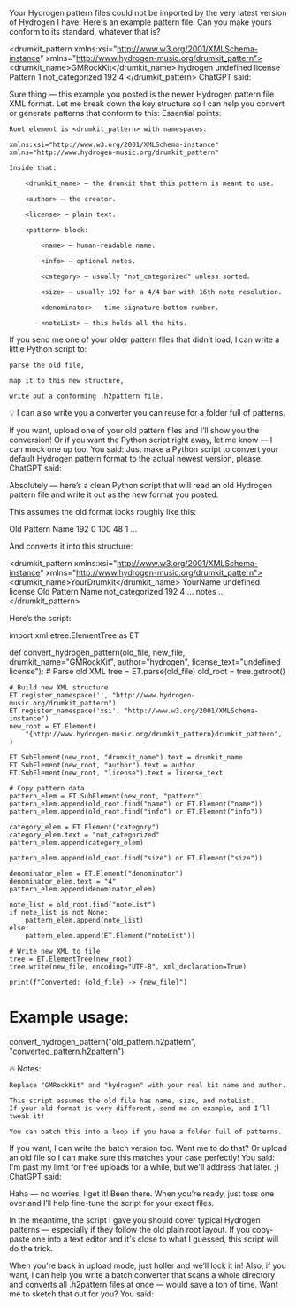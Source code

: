 Your Hydrogen pattern files could not be imported by the very latest version of Hydrogen I have. Here's an example pattern file. Can you make yours conform to its standard, whatever that is?

<?xml version="1.0" encoding="UTF-8"?>
<drumkit_pattern xmlns:xsi="http://www.w3.org/2001/XMLSchema-instance" xmlns="http://www.hydrogen-music.org/drumkit_pattern">
 <drumkit_name>GMRockKit</drumkit_name>
 <author>hydrogen</author>
 <license>undefined license</license>
 <pattern>
  <name>Pattern 1</name>
  <info></info>
  <category>not_categorized</category>
  <size>192</size>
  <denominator>4</denominator>
  <noteList/>
 </pattern>
</drumkit_pattern>
ChatGPT said:

Sure thing — this example you posted is the newer Hydrogen pattern file XML format. Let me break down the key structure so I can help you convert or generate patterns that conform to this:
Essential points:

    Root element is <drumkit_pattern> with namespaces:

    xmlns:xsi="http://www.w3.org/2001/XMLSchema-instance"
    xmlns="http://www.hydrogen-music.org/drumkit_pattern"

    Inside that:

        <drumkit_name> — the drumkit that this pattern is meant to use.

        <author> — the creator.

        <license> — plain text.

        <pattern> block:

            <name> — human-readable name.

            <info> — optional notes.

            <category> — usually "not_categorized" unless sorted.

            <size> — usually 192 for a 4/4 bar with 16th note resolution.

            <denominator> — time signature bottom number.

            <noteList> — this holds all the hits.

If you send me one of your older pattern files that didn’t load, I can write a little Python script to:

    parse the old file,

    map it to this new structure,

    write out a conforming .h2pattern file.

💡 I can also write you a converter you can reuse for a folder full of patterns.

If you want, upload one of your old pattern files and I’ll show you the conversion!
Or if you want the Python script right away, let me know — I can mock one up too.
You said:
Just make a Python script to convert your default Hydrogen pattern format to the actual newest version, please.
ChatGPT said:

Absolutely — here’s a clean Python script that will read an old Hydrogen pattern file and write it out as the new format you posted.

This assumes the old format looks roughly like this:

<pattern>
  <name>Old Pattern Name</name>
  <size>192</size>
  <noteList>
    <note>
      <position>0</position>
      <velocity>100</velocity>
      <length>48</length>
      <instrument>1</instrument>
    </note>
    ...
  </noteList>
</pattern>

And converts it into this structure:

<?xml version="1.0" encoding="UTF-8"?>
<drumkit_pattern xmlns:xsi="http://www.w3.org/2001/XMLSchema-instance" xmlns="http://www.hydrogen-music.org/drumkit_pattern">
 <drumkit_name>YourDrumkit</drumkit_name>
 <author>YourName</author>
 <license>undefined license</license>
 <pattern>
  <name>Old Pattern Name</name>
  <info></info>
  <category>not_categorized</category>
  <size>192</size>
  <denominator>4</denominator>
  <noteList>
    ... notes ...
  </noteList>
 </pattern>
</drumkit_pattern>

Here’s the script:

import xml.etree.ElementTree as ET

def convert_hydrogen_pattern(old_file, new_file, drumkit_name="GMRockKit", author="hydrogen", license_text="undefined license"):
    # Parse old XML
    tree = ET.parse(old_file)
    old_root = tree.getroot()

    # Build new XML structure
    ET.register_namespace('', "http://www.hydrogen-music.org/drumkit_pattern")
    ET.register_namespace('xsi', "http://www.w3.org/2001/XMLSchema-instance")
    new_root = ET.Element(
        "{http://www.hydrogen-music.org/drumkit_pattern}drumkit_pattern",
    )

    ET.SubElement(new_root, "drumkit_name").text = drumkit_name
    ET.SubElement(new_root, "author").text = author
    ET.SubElement(new_root, "license").text = license_text

    # Copy pattern data
    pattern_elem = ET.SubElement(new_root, "pattern")
    pattern_elem.append(old_root.find("name") or ET.Element("name"))
    pattern_elem.append(old_root.find("info") or ET.Element("info"))
    
    category_elem = ET.Element("category")
    category_elem.text = "not_categorized"
    pattern_elem.append(category_elem)

    pattern_elem.append(old_root.find("size") or ET.Element("size"))
    
    denominator_elem = ET.Element("denominator")
    denominator_elem.text = "4"
    pattern_elem.append(denominator_elem)

    note_list = old_root.find("noteList")
    if note_list is not None:
        pattern_elem.append(note_list)
    else:
        pattern_elem.append(ET.Element("noteList"))

    # Write new XML to file
    tree = ET.ElementTree(new_root)
    tree.write(new_file, encoding="UTF-8", xml_declaration=True)

    print(f"Converted: {old_file} -> {new_file}")

# Example usage:
convert_hydrogen_pattern("old_pattern.h2pattern", "converted_pattern.h2pattern")

🔥 Notes:

    Replace "GMRockKit" and "hydrogen" with your real kit name and author.

    This script assumes the old file has name, size, and noteList.
    If your old format is very different, send me an example, and I’ll tweak it!

    You can batch this into a loop if you have a folder full of patterns.

If you want, I can write the batch version too. Want me to do that?
Or upload an old file so I can make sure this matches your case perfectly!
You said:
I'm past my limit for free uploads for a while, but we'll address that later. ;)
ChatGPT said:

Haha — no worries, I get it! Been there. When you’re ready, just toss one over and I’ll help fine-tune the script for your exact files.

In the meantime, the script I gave you should cover typical Hydrogen patterns — especially if they follow the old plain <pattern> root layout. If you copy-paste one into a text editor and it's close to what I guessed, this script will do the trick.

When you're back in upload mode, just holler and we’ll lock it in!
Also, if you want, I can help you write a batch converter that scans a whole directory and converts all .h2pattern files at once — would save a ton of time. Want me to sketch that out for you?
You said:
